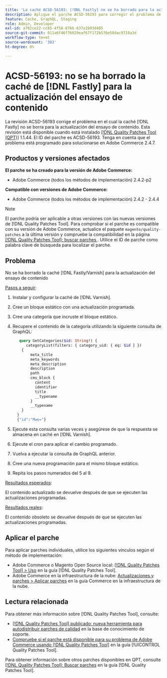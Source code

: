 ```yaml
---
title: 'La caché ACSD-56193: [!DNL Fastly] no se ha borrado para la actualización del ensayo de contenido'
description: Aplique el parche ACSD-56193 para corregir el problema de Adobe Commerce en el que la caché  [!DNL Fastly] no se borra para la actualización del ensayo de contenido.
feature: Cache, GraphQL, Staging
role: Admin, Developer
exl-id: a702ce22-cc85-4f58-8766-637a1b93d405
source-git-commit: 011a6f46f76029eaf67f172b576e58dac9710a3d
workflow-type: tm+mt
source-wordcount: '383'
ht-degree: 0%

---
```


# ACSD-56193: no se ha borrado la caché de [!DNL Fastly] para la actualización del ensayo de contenido

La revisión ACSD-56193 corrige el problema en el cual la caché [!DNL Fastly] no se borra para la actualización del ensayo de contenido. Esta revisión está disponible cuando está instalado [[!DNL Quality Patches Tool (QPT)]](https://experienceleague.adobe.com/en/docs/commerce-operations/tools/quality-patches-tool/quality-patches-tool-to-self-serve-quality-patches) 1.1.44. El ID del parche es ACSD-56193. Tenga en cuenta que el problema está programado para solucionarse en Adobe Commerce 2.4.7.

## Productos y versiones afectados

**El parche se ha creado para la versión de Adobe Commerce:**

* Adobe Commerce (todos los métodos de implementación) 2.4.2-p2

**Compatible con versiones de Adobe Commerce:**

* Adobe Commerce (todos los métodos de implementación) 2.4.2 - 2.4.4

>[!NOTE]
>
>El parche podría ser aplicable a otras versiones con las nuevas versiones de [!DNL Quality Patches Tool]. Para comprobar si el parche es compatible con su versión de Adobe Commerce, actualice el paquete `magento/quality-patches` a la última versión y compruebe la compatibilidad en la página [[!DNL Quality Patches Tool]: buscar parches ](https://experienceleague.adobe.com/tools/commerce-quality-patches/index.html). Utilice el ID de parche como palabra clave de búsqueda para localizar el parche.

## Problema

No se ha borrado la caché [!DNL Fastly/Varnish] para la actualización del ensayo de contenido

<u>Pasos a seguir</u>:

1. Instalar y configurar la caché de [!DNL Varnish].
1. Cree un bloque estático con una actualización programada.
1. Cree una categoría que incruste el bloque estático.
1. Recupere el contenido de la categoría utilizando la siguiente consulta de GraphQL:

   ```GraphQL
      query GetCategories($id: String!) {
         categoryList(filters: { category_uid: { eq: $id } }) 
       {
           meta_title
           meta_keywords
           meta_description
           description
           path
           cms_block {
             content
             identifier
             title
             __typename
           }
           __typename
       }
     }
     {"id":"Mwo="}
   ```

1. Ejecute esta consulta varias veces y asegúrese de que la respuesta se almacena en caché en [!DNL Varnish].
1. Ejecute el cron para aplicar el cambio programado.
1. Vuelva a ejecutar la consulta de GraphQL anterior.
1. Cree una nueva programación para el mismo bloque estático.
1. Repita los pasos numerados del 5 al 9.

<u>Resultados esperados</u>:

El contenido actualizado se devuelve después de que se ejecuten las actualizaciones programadas.

<u>Resultados reales</u>:

El contenido obsoleto se devuelve después de que se ejecuten las actualizaciones programadas.

## Aplicar el parche

Para aplicar parches individuales, utilice los siguientes vínculos según el método de implementación:

* Adobe Commerce o Magento Open Source local: [[!DNL Quality Patches Tool] > Uso](/help/tools/quality-patches-tool/usage.md) en la guía [!DNL Quality Patches Tool].
* Adobe Commerce en la infraestructura de la nube: [Actualizaciones y parches > Aplicar parches](https://experienceleague.adobe.com/docs/commerce-cloud-service/user-guide/develop/upgrade/apply-patches.html) en la guía Commerce en la infraestructura de la nube.

## Lectura relacionada

Para obtener más información sobre [!DNL Quality Patches Tool], consulte:

* [[!DNL Quality Patches Tool] publicado: nueva herramienta para autodistribuir parches de calidad](https://experienceleague.adobe.com/en/docs/commerce-operations/tools/quality-patches-tool/quality-patches-tool-to-self-serve-quality-patches) en la base de conocimiento de soporte.
* [Compruebe si el parche está disponible para su problema de Adobe Commerce usando [!DNL Quality Patches Tool]](/help/tools/quality-patches-tool/patches-available-in-qpt/check-patch-for-magento-issue-with-magento-quality-patches.md) en la guía [!UICONTROL Quality Patches Tool].


Para obtener información sobre otros parches disponibles en QPT, consulte [[!DNL Quality Patches Tool]: Buscar parches](https://experienceleague.adobe.com/tools/commerce-quality-patches/index.html) en la guía [!DNL Quality Patches Tool].
